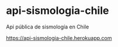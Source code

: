 # api-sismologia-chile
Api pública de sismología en Chile

https://api-sismologia-chile.herokuapp.com
